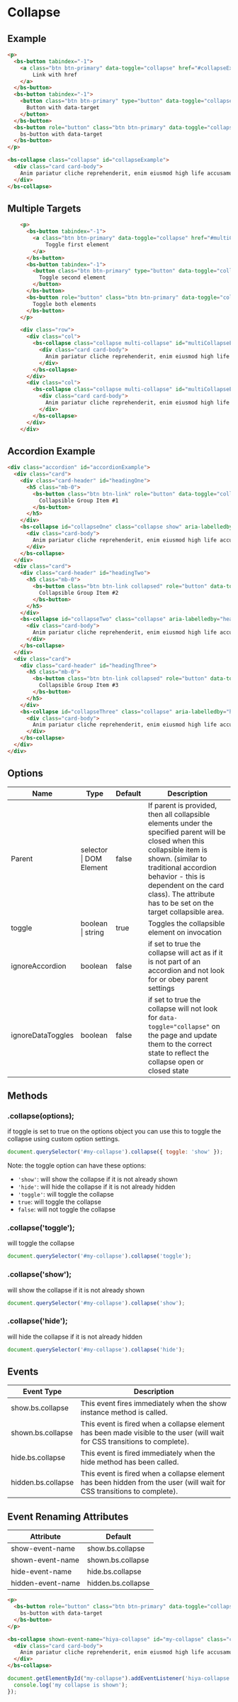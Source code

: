 # Collapse

## Example

<vue-html-wrapper>
  <template slot="example">
    <p>
      <bs-button v-pre tabindex="-1">
        <a class="btn btn-primary" data-toggle="collapse" href="#collapseExample" role="button" aria-expanded="false" aria-controls="collapseExample">
            Link with href
        </a>
      </bs-button>
      <bs-button v-pre tabindex="-1">
        <button class="btn btn-primary" type="button" data-toggle="collapse" data-target="#collapseExample" aria-expanded="false" aria-controls="collapseExample">
          Button with data-target
        </button>
      </bs-button>
      <bs-button v-pre role="button" class="btn btn-primary" data-toggle="collapse" data-target="#collapseExample" aria-expanded="false" aria-controls="collapseExample">
        bs-button with data-target
      </bs-button>
    </p>
    <bs-collapse v-pre class="collapse" id="collapseExample">
      <div class="card card-body">
        Anim pariatur cliche reprehenderit, enim eiusmod high life accusamus terry richardson ad squid. Nihil anim keffiyeh helvetica, craft beer labore wes anderson cred nesciunt sapiente ea proident.
      </div>
    </bs-collapse>
  </template>
</vue-html-wrapper>

```html
<p>
  <bs-button tabindex="-1">
    <a class="btn btn-primary" data-toggle="collapse" href="#collapseExample" role="button" aria-expanded="false" aria-controls="collapseExample">
        Link with href
    </a>
  </bs-button>
  <bs-button tabindex="-1">
    <button class="btn btn-primary" type="button" data-toggle="collapse" data-target="#collapseExample" aria-expanded="false" aria-controls="collapseExample">
      Button with data-target
    </button>
  </bs-button>
  <bs-button role="button" class="btn btn-primary" data-toggle="collapse" data-target="#collapseExample" aria-expanded="false" aria-controls="collapseExample">
    bs-button with data-target
  </bs-button>
</p>

<bs-collapse class="collapse" id="collapseExample">
  <div class="card card-body">
    Anim pariatur cliche reprehenderit, enim eiusmod high life accusamus terry richardson ad squid. Nihil anim keffiyeh helvetica, craft beer labore wes anderson cred nesciunt sapiente ea proident.
  </div>
</bs-collapse>
```

## Multiple Targets

<vue-html-wrapper>
  <template slot="example">
    <p>
      <bs-button v-pre tabindex="-1">
        <a class="btn btn-primary" data-toggle="collapse" href="#multiCollapseExample1" role="button" aria-expanded="false" aria-controls="multiCollapseExample1">
            Toggle first element
        </a>
      </bs-button>
      <bs-button v-pre tabindex="-1">
        <button class="btn btn-primary" type="button" data-toggle="collapse" data-target="#multiCollapseExample2" aria-expanded="false" aria-controls="multiCollapseExample2">
          Toggle second element
        </button>
      </bs-button>
      <bs-button v-pre role="button" class="btn btn-primary" data-toggle="collapse" data-target=".multi-collapse" aria-expanded="false" aria-controls="multiCollapseExample1 multiCollapseExample2">
        Toggle both elements
      </bs-button>
    </p>
    <div class="row">
      <div class="col">
        <bs-collapse v-pre class="collapse multi-collapse" id="multiCollapseExample1">
          <div class="card card-body">
            Anim pariatur cliche reprehenderit, enim eiusmod high life accusamus terry richardson ad squid. Nihil anim keffiyeh helvetica, craft beer labore wes anderson cred nesciunt sapiente ea proident.
          </div>
        </bs-collapse>
      </div>
      <div class="col">
        <bs-collapse v-pre class="collapse multi-collapse" id="multiCollapseExample2">
          <div class="card card-body">
            Anim pariatur cliche reprehenderit, enim eiusmod high life accusamus terry richardson ad squid. Nihil anim keffiyeh helvetica, craft beer labore wes anderson cred nesciunt sapiente ea proident.
          </div>
        </bs-collapse>
      </div>
    </div>
  </template>
</vue-html-wrapper>

```html
    <p>
      <bs-button tabindex="-1">
        <a class="btn btn-primary" data-toggle="collapse" href="#multiCollapseExample1" role="button" aria-expanded="false" aria-controls="multiCollapseExample1">
            Toggle first element
        </a>
      </bs-button>
      <bs-button tabindex="-1">
        <button class="btn btn-primary" type="button" data-toggle="collapse" data-target="#multiCollapseExample2" aria-expanded="false" aria-controls="multiCollapseExample2">
          Toggle second element
        </button>
      </bs-button>
      <bs-button role="button" class="btn btn-primary" data-toggle="collapse" data-target=".multi-collapse" aria-expanded="false" aria-controls="multiCollapseExample1 multiCollapseExample2">
        Toggle both elements
      </bs-button>
    </p>

    <div class="row">
      <div class="col">
        <bs-collapse class="collapse multi-collapse" id="multiCollapseExample1">
          <div class="card card-body">
            Anim pariatur cliche reprehenderit, enim eiusmod high life accusamus terry richardson ad squid. Nihil anim keffiyeh helvetica, craft beer labore wes anderson cred nesciunt sapiente ea proident.
          </div>
        </bs-collapse>
      </div>
      <div class="col">
        <bs-collapse class="collapse multi-collapse" id="multiCollapseExample2">
          <div class="card card-body">
            Anim pariatur cliche reprehenderit, enim eiusmod high life accusamus terry richardson ad squid. Nihil anim keffiyeh helvetica, craft beer labore wes anderson cred nesciunt sapiente ea proident.
          </div>
        </bs-collapse>
      </div>
    </div>
```

## Accordion Example

<vue-html-wrapper>
  <template slot="example">
    <div class="accordion" id="accordionExample">
      <div class="card">
        <div class="card-header" id="headingOne">
          <h5 class="mb-0">
            <bs-button v-pre class="btn btn-link" role="button" data-toggle="collapse" data-target="#collapseOne" aria-expanded="true" aria-controls="collapseOne">
              Collapsible Group Item #1
            </bs-button>
          </h5>
        </div>
        <bs-collapse v-pre id="collapseOne" class="collapse show" aria-labelledby="headingOne" data-parent="#accordionExample">
          <div class="card-body">
            Anim pariatur cliche reprehenderit, enim eiusmod high life accusamus terry richardson ad squid. 3 wolf moon officia aute, non cupidatat skateboard dolor brunch. Food truck quinoa nesciunt laborum eiusmod. Brunch 3 wolf moon tempor, sunt aliqua put a bird on it squid single-origin coffee nulla assumenda shoreditch et. Nihil anim keffiyeh helvetica, craft beer labore wes anderson cred nesciunt sapiente ea proident. Ad vegan excepteur butcher vice lomo. Leggings occaecat craft beer farm-to-table, raw denim aesthetic synth nesciunt you probably haven't heard of them accusamus labore sustainable VHS.
          </div>
        </bs-collapse>
      </div>
      <div class="card">
        <div class="card-header" id="headingTwo">
          <h5 class="mb-0">
            <bs-button v-pre class="btn btn-link collapsed" role="button" data-toggle="collapse" data-target="#collapseTwo" aria-expanded="false" aria-controls="collapseTwo">
              Collapsible Group Item #2
            </bs-button>
          </h5>
        </div>
        <bs-collapse v-pre id="collapseTwo" class="collapse" aria-labelledby="headingTwo" data-parent="#accordionExample">
          <div class="card-body">
            Anim pariatur cliche reprehenderit, enim eiusmod high life accusamus terry richardson ad squid. 3 wolf moon officia aute, non cupidatat skateboard dolor brunch. Food truck quinoa nesciunt laborum eiusmod. Brunch 3 wolf moon tempor, sunt aliqua put a bird on it squid single-origin coffee nulla assumenda shoreditch et. Nihil anim keffiyeh helvetica, craft beer labore wes anderson cred nesciunt sapiente ea proident. Ad vegan excepteur butcher vice lomo. Leggings occaecat craft beer farm-to-table, raw denim aesthetic synth nesciunt you probably haven't heard of them accusamus labore sustainable VHS.
          </div>
        </bs-collapse>
      </div>
      <div class="card">
        <div class="card-header" id="headingThree">
          <h5 class="mb-0">
            <bs-button v-pre class="btn btn-link collapsed" role="button" data-toggle="collapse" data-target="#collapseThree" aria-expanded="false" aria-controls="collapseThree">
              Collapsible Group Item #3
            </bs-button>
          </h5>
        </div>
        <bs-collapse v-pre id="collapseThree" class="collapse" aria-labelledby="headingThree" data-parent="#accordionExample">
          <div class="card-body">
            Anim pariatur cliche reprehenderit, enim eiusmod high life accusamus terry richardson ad squid. 3 wolf moon officia aute, non cupidatat skateboard dolor brunch. Food truck quinoa nesciunt laborum eiusmod. Brunch 3 wolf moon tempor, sunt aliqua put a bird on it squid single-origin coffee nulla assumenda shoreditch et. Nihil anim keffiyeh helvetica, craft beer labore wes anderson cred nesciunt sapiente ea proident. Ad vegan excepteur butcher vice lomo. Leggings occaecat craft beer farm-to-table, raw denim aesthetic synth nesciunt you probably haven't heard of them accusamus labore sustainable VHS.
          </div>
        </bs-collapse>
      </div>
    </div>
  </template>
</vue-html-wrapper>

```html
<div class="accordion" id="accordionExample">
  <div class="card">
    <div class="card-header" id="headingOne">
      <h5 class="mb-0">
        <bs-button class="btn btn-link" role="button" data-toggle="collapse" data-target="#collapseOne" aria-expanded="true" aria-controls="collapseOne">
          Collapsible Group Item #1
        </bs-button>
      </h5>
    </div>
    <bs-collapse id="collapseOne" class="collapse show" aria-labelledby="headingOne" data-parent="#accordionExample">
      <div class="card-body">
        Anim pariatur cliche reprehenderit, enim eiusmod high life accusamus terry richardson ad squid. 3 wolf moon officia aute, non cupidatat skateboard dolor brunch. Food truck quinoa nesciunt laborum eiusmod. Brunch 3 wolf moon tempor, sunt aliqua put a bird on it squid single-origin coffee nulla assumenda shoreditch et. Nihil anim keffiyeh helvetica, craft beer labore wes anderson cred nesciunt sapiente ea proident. Ad vegan excepteur butcher vice lomo. Leggings occaecat craft beer farm-to-table, raw denim aesthetic synth nesciunt you probably haven't heard of them accusamus labore sustainable VHS.
      </div>
    </bs-collapse>
  </div>
  <div class="card">
    <div class="card-header" id="headingTwo">
      <h5 class="mb-0">
        <bs-button class="btn btn-link collapsed" role="button" data-toggle="collapse" data-target="#collapseTwo" aria-expanded="false" aria-controls="collapseTwo">
          Collapsible Group Item #2
        </bs-button>
      </h5>
    </div>
    <bs-collapse id="collapseTwo" class="collapse" aria-labelledby="headingTwo" data-parent="#accordionExample">
      <div class="card-body">
        Anim pariatur cliche reprehenderit, enim eiusmod high life accusamus terry richardson ad squid. 3 wolf moon officia aute, non cupidatat skateboard dolor brunch. Food truck quinoa nesciunt laborum eiusmod. Brunch 3 wolf moon tempor, sunt aliqua put a bird on it squid single-origin coffee nulla assumenda shoreditch et. Nihil anim keffiyeh helvetica, craft beer labore wes anderson cred nesciunt sapiente ea proident. Ad vegan excepteur butcher vice lomo. Leggings occaecat craft beer farm-to-table, raw denim aesthetic synth nesciunt you probably haven't heard of them accusamus labore sustainable VHS.
      </div>
    </bs-collapse>
  </div>
  <div class="card">
    <div class="card-header" id="headingThree">
      <h5 class="mb-0">
        <bs-button class="btn btn-link collapsed" role="button" data-toggle="collapse" data-target="#collapseThree" aria-expanded="false" aria-controls="collapseThree">
          Collapsible Group Item #3
        </bs-button>
      </h5>
    </div>
    <bs-collapse id="collapseThree" class="collapse" aria-labelledby="headingThree" data-parent="#accordionExample">
      <div class="card-body">
        Anim pariatur cliche reprehenderit, enim eiusmod high life accusamus terry richardson ad squid. 3 wolf moon officia aute, non cupidatat skateboard dolor brunch. Food truck quinoa nesciunt laborum eiusmod. Brunch 3 wolf moon tempor, sunt aliqua put a bird on it squid single-origin coffee nulla assumenda shoreditch et. Nihil anim keffiyeh helvetica, craft beer labore wes anderson cred nesciunt sapiente ea proident. Ad vegan excepteur butcher vice lomo. Leggings occaecat craft beer farm-to-table, raw denim aesthetic synth nesciunt you probably haven't heard of them accusamus labore sustainable VHS.
      </div>
    </bs-collapse>
  </div>
</div>

```

## Options

| Name | Type | Default | Description |
| --- | --- | --- | --- |
| Parent | selector \| DOM Element | false | If parent is provided, then all collapsible elements under the specified parent will be closed when this collapsible item is shown. (similar to traditional accordion behavior - this is dependent on the card class). The attribute has to be set on the target collapsible area. |
| toggle | boolean \| string | true | Toggles the collapsible element on invocation |
| ignoreAccordion | boolean | false | if set to true the collapse will act as if it is not part of an accordion and not look for or obey parent settings |
| ignoreDataToggles | boolean | false | if set to true the collapse will not look for `data-toggle="collapse"` on the page and update them to the correct state to reflect the collapse open or closed state |

## Methods

### .collapse(options);
if toggle is set to true on the options object you can use this to toggle the collapse using custom option settings.
```js
document.querySelector('#my-collapse').collapse({ toggle: 'show' });
```
Note: the toggle option can have these options:
* `'show'`: will show the collapse if it is not already shown
* `'hide'`: will hide the collapse if it is not already hidden
* `'toggle'`: will toggle the collapse
* `true`: will toggle the collapse
* `false`: will not toggle the collapse

### .collapse('toggle');
will toggle the collapse
```js
document.querySelector('#my-collapse').collapse('toggle');
```

### .collapse('show');
will show the collapse if it is not already shown
```js
document.querySelector('#my-collapse').collapse('show');
```

### .collapse('hide');
will hide the collapse if it is not already hidden
```js
document.querySelector('#my-collapse').collapse('hide');
```

## Events

| Event Type | Description |
| --- | --- |
| show.bs.collapse | This event fires immediately when the show instance method is called. |
| shown.bs.collapse | This event is fired when a collapse element has been made visible to the user (will wait for CSS transitions to complete). |
| hide.bs.collapse | This event is fired immediately when the hide method has been called. |
| hidden.bs.collapse | 	This event is fired when a collapse element has been hidden from the user (will wait for CSS transitions to complete). |

## Event Renaming Attributes

| Attribute | Default |
| ------------- | ------------- |
| show-event-name | show.bs.collapse |
| shown-event-name | shown.bs.collapse |
| hide-event-name | hide.bs.collapse |
| hidden-event-name | hidden.bs.collapse |


```html
<p>
  <bs-button role="button" class="btn btn-primary" data-toggle="collapse" data-target="#collapseExample" aria-expanded="false" aria-controls="collapseExample">
    bs-button with data-target
  </bs-button>
</p>

<bs-collapse shown-event-name="hiya-collapse" id="my-collapse" class="collapse" id="collapseExample">
  <div class="card card-body">
    Anim pariatur cliche reprehenderit, enim eiusmod high life accusamus terry richardson ad squid. Nihil anim keffiyeh helvetica, craft beer labore wes anderson cred nesciunt sapiente ea proident.
  </div>
</bs-collapse>
```
```js
document.getElementById("my-collapse").addEventListener('hiya-collapse', function(event) {
  console.log('my collapse is shown');
});
```